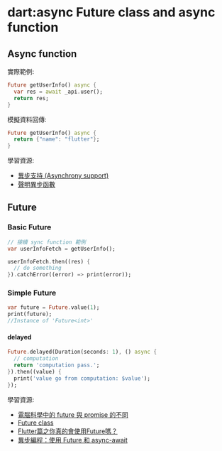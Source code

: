# dart:async Future<T> class and async function
  
## Async function
實際範例:
```dart
Future getUserInfo() async {
  var res = await _api.user();
  return res;
}
```
模擬資料回傳:
```dart
Future getUserInfo() async {
  return {"name": "flutter"};
}
```

學習資源:
- [異步支持 (Asynchrony support)](https://dart.cn/guides/language/language-tour#asynchrony-support)
- [聲明異步函數](https://dart.cn/guides/language/language-tour#declaring-async-functions)

## Future

### Basic Future
```dart
// 接續 sync function 範例
var userInfoFetch = getUserInfo();

userInfoFetch.then((res) {
  // do something
}).catchError((error) => print(error));
```

### Simple Future
```dart
var future = Future.value(1);
print(future);
//Instance of 'Future<int>'
```

#### delayed
```dart
Future.delayed(Duration(seconds: 1), () async {
  // computation
  return 'computation pass.';
}).then((value) {
  print('value go from computation: $value');
});
```

學習資源:
- [電腦科學中的 future 與 promise 的不同](https://zh.wikipedia.org/wiki/Future%E4%B8%8Epromise)
- [Future class](https://api.dart.dev/stable/2.12.4/dart-async/Future-class.html)
- [Flutter篇之你真的會使用Future嗎？](https://juejin.cn/post/6844903893403451405)
- [異步編程：使用 Future 和 async-await](https://dart.cn/tutorials/language/futures)
